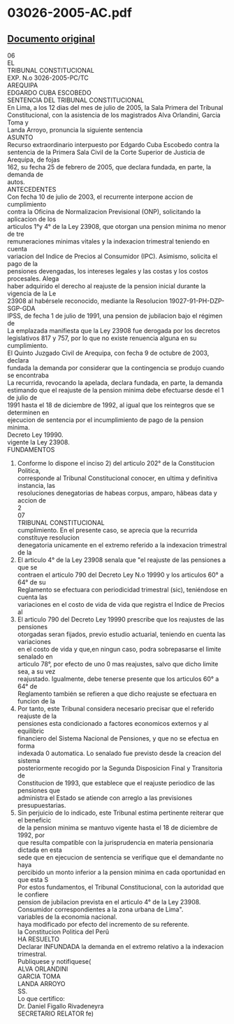 
03026-2005-AC.pdf
=================
  
[Documento original](https://tc.gob.pe/jurisprudencia/2005/03026-2005-AC.pdf)  
---  
06  
EL  
TRIBUNAL CONSTITUCIONAL  
EXP. N.o 3026-2005-PC/TC  
AREQUIPA  
EDGARDO CUBA ESCOBEDO  
SENTENCIA DEL TRIBUNAL CONSTITUCIONAL  
En Lima, a los 12 dias del mes de julio de 2005, la Sala Primera del Tribunal  
Constitucional, con la asistencia de los magistrados Alva Orlandini, Garcia Toma y  
Landa Arroyo, pronuncia la siguiente sentencia  
ASUNTO  
Recurso extraordinario interpuesto por Edgardo Cuba Escobedo contra la  
sentencia de la Primera Sala Civil de la Corte Superior de Justicia de Arequipa, de fojas  
162, su fecha 25 de febrero de 2005, que declara fundada, en parte, la demanda de  
autos.  
ANTECEDENTES  
Con fecha 10 de julio de 2003, el recurrente interpone accion de cumplimiento  
contra la Oficina de Normalizacion Previsional (ONP), solicitando la aplicacion de los  
articulos 1°y 4° de la Ley 23908, que otorgan una pension minima no menor de tre  
remuneraciones minimas vitales y la indexacion trimestral teniendo en cuenta  
variacion del Indice de Precios al Consumidor (IPC). Asimismo, solicita el pago de la  
pensiones devengadas, los intereses legales y las costas y los costos procesales. Alega  
haber adquirido el derecho al reajuste de la pension inicial durante la vigencia de la Le  
23908 al habérsele reconocido, mediante la Resolucion 19027-91-PH-DZP-SGP-GDA  
IPSS, de fecha 1 de julio de 1991, una pension de jubilacion bajo el régimen de  
La emplazada manifiesta que la Ley 23908 fue derogada por los decretos  
legislativos 817 y 757, por lo que no existe renuencia alguna en su cumplimiento.  
El Quinto Juzgado Civil de Arequipa, con fecha 9 de octubre de 2003, declara  
fundada la demanda por considerar que la contingencia se produjo cuando se encontraba  
La recurrida, revocando la apelada, declara fundada, en parte, la demanda  
estimando que el reajuste de la pension minima debe efectuarse desde el 1 de julio de  
1991 hasta el 18 de diciembre de 1992, al igual que los reintegros que se determinen en  
ejecucion de sentencia por el incumplimiento de pago de la pension minima.  
Decreto Ley 19990.  
vigente la Ley 23908.  
FUNDAMENTOS  
1. Conforme lo dispone el inciso 2) del articulo 202° de la Constitucion Politica,  
corresponde al Tribunal Constitucional conocer, en ultima y definitiva instancia, las  
resoluciones denegatorias de habeas corpus, amparo, hâbeas data y accion de  
2  
07  
TRIBUNAL CONSTITUCIONAL  
cumplimiento. En el presente caso, se aprecia que la recurrida constituye resolucion  
denegatoria unicamente en el extremo referido a la indexacion trimestral de la  
2. El articulo 4° de la Ley 23908 senala que "el reajuste de las pensiones a que se  
contraen el articulo 790 del Decreto Ley N.o 19990 y los articulos 60° a 64° de su  
Reglamento se efectuara con periodicidad trimestral (sic), teniéndose en cuenta las  
variaciones en el costo de vida de vida que registra el Indice de Precios al  
3. El articulo 790 del Decreto Ley 19990 prescribe que los reajustes de las pensiones  
otorgadas seran fijados, previo estudio actuarial, teniendo en cuenta las variaciones  
en el costo de vida y que,en ningun caso, podra sobrepasarse el limite senalado en  
articulo 78°, por efecto de uno 0 mas reajustes, salvo que dicho limite sea, a su vez  
reajustado. Igualmente, debe tenerse presente que los articulos 60° a 64° de  
Reglamento también se refieren a que dicho reajuste se efectuara en funcion de la  
4. Por tanto, este Tribunal considera necesario precisar que el referido reajuste de la  
pensiones esta condicionado a factores economicos externos y al equilibric  
financiero del Sistema Nacional de Pensiones, y que no se efectua en forma  
indexada 0 automatica. Lo senalado fue previsto desde la creacion del sistema  
posteriormente recogido por la Segunda Disposicion Final y Transitoria de  
Constitucion de 1993, que establece que el reajuste periodico de las pensiones que  
administra el Estado se atiende con arreglo a las previsiones presupuestarias.  
5. Sin perjuicio de lo indicado, este Tribunal estima pertinente reiterar que el beneficic  
de la pension minima se mantuvo vigente hasta el 18 de diciembre de 1992, por  
que resulta compatible con la jurisprudencia en materia pensionaria dictada en esta  
sede que en ejecucion de sentencia se verifique que el demandante no haya  
percibido un monto inferior a la pension minima en cada oportunidad en que esta S  
Por estos fundamentos, el Tribunal Constitucional, con la autoridad que le confiere  
pension de jubilacion prevista en el articulo 4° de la Ley 23908.  
Consumidor correspondientes a la zona urbana de Lima".  
variables de la economia nacional.  
haya modificado por efecto del incremento de su referente.  
la Constitucion Politica del Perû  
HA RESUELTO  
Declarar INFUNDADA la demanda en el extremo relativo a la indexacion trimestral.  
Publiquese y notifiquese(  
ALVA ORLANDINI  
GARCIA TOMA  
LANDA ARROYO  
SS.  
Lo que certifico:  
Dr. Daniel Figallo Rivadeneyra  
SECRETARIO RELATOR fe)